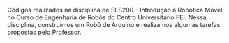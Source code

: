 Códigos realizados na disciplina de ELS200 - Introdução à Robótica Móvel no Curso de Engenharia de Robôs do Centro Universitário FEI. Nessa disciplina, construímos um Robô de Arduíno e realizamos algumas tarefas propostas pelo Professor.
